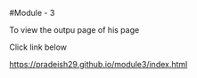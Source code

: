 #Module - 3

To view the outpu page of his page

Click link below

https://pradeish29.github.io/module3/index.html
